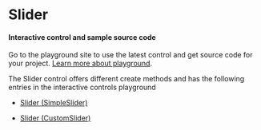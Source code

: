 ﻿# Slider

<!-- TODO get an IMAGE to embed here -->

<!-- TODO get an SAMPLE CODE to embed here -->

<a name="interactive-control-and-sample-source-code"></a>
#### Interactive control and sample source code
Go to the playground site to use the latest control and get source code for your project.  [Learn more about playground](./top-extensions-controls-playground.md).

The Slider control offers different create methods and has the following entries in the interactive controls playground

*  <a href="https://ms.portal.azure.com/?Microsoft_Azure_Playground=true#blade/Microsoft_Azure_Playground/ControlsIndexBlade/Slider_createSimpleSlider_Playground" target="_blank">Slider (SimpleSlider)</a>

*  <a href="https://ms.portal.azure.com/?Microsoft_Azure_Playground=true#blade/Microsoft_Azure_Playground/ControlsIndexBlade/Slider_createCustomSlider_Playground" target="_blank">Slider (CustomSlider)</a>
